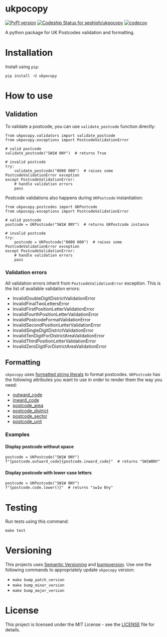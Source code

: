 # ukpocopy
[![PyPI version](https://badge.fury.io/py/ukpocopy.svg)](https://badge.fury.io/py/ukpocopy)
[![Codeship Status for sephioh/ukpocopy](https://app.codeship.com/projects/565cad70-3455-0136-6a61-7a9459f2f135/status?branch=master)](https://app.codeship.com/projects/289061)
[![codecov](https://codecov.io/gh/sephioh/ukpocopy/branch/master/graph/badge.svg)](https://codecov.io/gh/sephioh/ukpocopy)

A python package for UK Postcodes validation and formatting.

# Installation

Install using `pip`:

```
pip install -U ukpocopy
```

# How to use

## Validation
To validate a postcode, you can use `validate_postcode` function directly:
```
from ukpocopy.validators import validate_postcode
from ukpocopy.exceptions import PostcodeValidationError

# valid postcode
validate_postcode("SW1W 0NY")  # returns True

# invalid postcode
try:
    validate_postcode("0000 000")  # raises some PostcodeValidationError exception
except PostcodeValidationError:
    # handle validation errors
    pass
```

Postcode validations also happens during `UKPostcode` instantiation:
```
from ukpocopy.postcodes import UKPostcode
from ukpocopy.exceptions import PostcodeValidationError

# valid postcode
postcode = UKPostcode("SW1W 0NY")  # returns UKPostcode instance

# invalid postcode
try:
    postcode = UKPostcode("0000 000")  # raises some PostcodeValidationError exception
except PostcodeValidationError:
    # handle validation errors
    pass
```

### Validation errors
All validation errors inherit from `PostcodeValidationError` exception. This is the list of available validation errors:
* InvalidDoubleDigitDistrictValidationError
* InvalidFinalTwoLettersError
* InvalidFirstPositionLetterValidationError
* InvalidFourthPositionLetterValidationError
* InvalidPostcodeFormatValidationError
* InvalidSecondPositionLetterValidationError
* InvalidSingleDigitDistrictValidationError
* InvalidTenDigitForDistrictAreaValidationError
* InvalidThirdPositionLetterValidationError
* InvalidZeroDigitForDistrictAreaValidationError


## Formatting
`ukpocopy` uses [formatted string literals](https://docs.python.org/3/reference/lexical_analysis.html#formatted-string-literals) to format postcodes.
`UKPostcode` has the following attributes you want to use in order to render them the way you need:
* [outward_code](https://en.wikipedia.org/wiki/Postcodes_in_the_United_Kingdom#Outward_code)
* [inward_code](https://en.wikipedia.org/wiki/Postcodes_in_the_United_Kingdom#Inward_code)
* [postcode_area](https://en.wikipedia.org/wiki/Postcodes_in_the_United_Kingdom#Postcode_area)
* [postcode_district](https://en.wikipedia.org/wiki/Postcodes_in_the_United_Kingdom#Postcode_district)
* [postcode_sector](https://en.wikipedia.org/wiki/Postcodes_in_the_United_Kingdom#Postcode_sector)
* [postcode_unit](https://en.wikipedia.org/wiki/Postcodes_in_the_United_Kingdom#Postcode_unit)

### Examples
#### Display postcode without space
```
postcode = UKPostcode("SW1W 0NY")
f"{postcode.outward_code}{postcode.inward_code}"  # returns "SW1W0NY"
```

#### Display postcode with lower case letters
```
postcode = UKPostcode("SW1W 0NY")
f"{postcode.code.lower()}"  # returns "sw1w 0ny"
```

# Testing
Run tests using this command:
```
make test
```

# Versioning
This projects uses [Semantic Versioning](https://semver.org/) and [bumpversion](https://github.com/peritus/bumpversion). Use one the following commands to appropriately update `ukpocopy` version:
* ```make bump_patch_version```
* ```make bump_minor_version```
* ```make bump_major_version```

# License

This project is licensed under the MIT License - see the [LICENSE](LICENSE.md) file for details.
